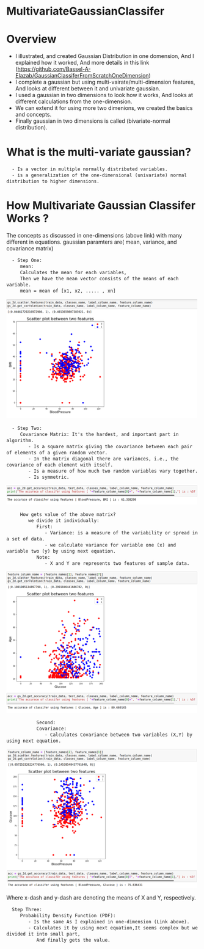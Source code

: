 # MultivariateGaussianClassifer

# Overview 
   - I illustrated, and created Gaussian Distribution in one domension, And I explained how it worked,
      And more details in this link (https://github.com/Bassel-A-Elazab/GaussianClassiferFromScratchOneDimension)
   - I complete a gaussian but using multi-vairate/multi-dimension features, 
      And looks at different between it and univariate gaussian.
   - I used a gaussian in two dimensions to look how it works, And looks at different calculations from the one-dimension.
   - We can extend it for using more two dimenions, we created the basics and concepts.
   - Finally gaussian in two dimensions is called (bivariate-normal distribution).
   
   
# What is the multi-variate gaussian?
        
      - Is a vector in multiple normally distributed variables.
      - is a generalization of the one-dimensional (univariate) normal distribution to higher dimensions.
  
# How Multivariate Gaussian Classifer Works ?
    
   The concepts as discussed in one-dimensions (above link) with many different in equations.
   gaussian paramters are( mean, variance, and covariance matrix)
   
      - Step One:
         mean: 
         Calculates the mean for each variables,
         Then we have the mean vector consists of the means of each variable.
         mean = mean of [x1, x2, ..... , xn]
 
<img src="Pic/1.png" width="500">

      - Step Two: 
         Covariance Matrix: It's the hardest, and important part in algorithm.
            - Is a square matrix giving the covariance between each pair of elements of a given random vector.
            - In the matrix diagonal there are variances, i.e., the covariance of each element with itself. 
            - Is a measure of how much two random variables vary together.
            - Is symmetric.
<img src="Pic/2.png" width="500">

         How gets value of the above matrix?
            we divide it individually:
               First:
                  - Variance: is a measure of the variability or spread in a set of data.
                  - we calculate variance for variable one (x) and variable two (y) by using next equation.
               Note:
                  - X and Y are represents two features of sample data.
              
<img src="Pic/3.png" width="500">
   
               Second:
               Covariance:
                  - Calculates Covariance between two variables (X,Y) by using next equation.
               
<img src="Pic/4.png" width="500">
     
   Where x-dash and y-dash are denoting the means of X and Y, respectively. 
   

      Step Three:
         Probability Density Function (PDF):
            - Is the same As I explained in one-dimension (Link above).
            - Calculates it by using next equation,It seems complex but we divided it into small part, 
               And finally gets the value.
            
         
